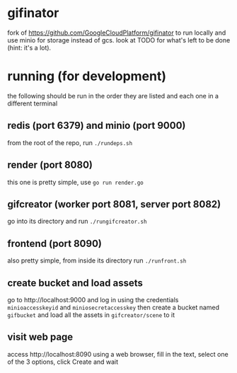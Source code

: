 # gifinator

fork of https://github.com/GoogleCloudPlatform/gifinator to run locally and use minio for storage instead of gcs.
look at TODO for what's left to be done (hint: it's a lot).

# running (for development)
the following should be run in the order they are listed and each one in a different terminal

## redis (port 6379) and minio (port 9000)
from the root of the repo, run `./rundeps.sh`

## render (port 8080)
this one is pretty simple, use `go run render.go`

## gifcreator (worker port 8081, server port 8082)
go into its directory and run `./rungifcreator.sh`

## frontend (port 8090)
also pretty simple, from inside its directory run `./runfront.sh`

## create bucket and load assets
go to http://localhost:9000 and log in using the credentials `minioaccesskeyid` and `miniosecretaccesskey` then create a bucket named `gifbucket` and load all the assets in `gifcreator/scene` to it

## visit web page
access http://localhost:8090 using a web browser, fill in the text, select one of the 3 options, click Create and wait
